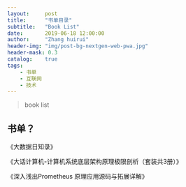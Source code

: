 ```yaml
---
layout:     post
title:      "书单目录"
subtitle:   "Book List"
date:       2019-06-18 12:00:00
author:     "Zhang huirui"
header-img: "img/post-bg-nextgen-web-pwa.jpg"
header-mask: 0.3
catalog:    true
tags:
    - 书单
    - 互联网
    - 技术
---
```


> book list

## 书单？

《大数据日知录》

《大话计算机-计算机系统底层架构原理极限剖析（套装共3册）》

《深入浅出Prometheus 原理应用源码与拓展详解》


